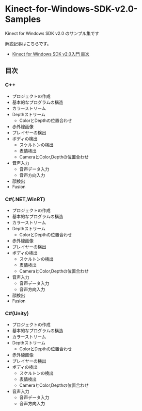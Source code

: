 Kinect-for-Windows-SDK-v2.0-Samples
===================================

Kinect for Windows SDK v2.0 のサンプル集です

解説記事はこちらです。

 * [Kinect for Windows SDK v2.0入門 目次](http://www.naturalsoftware.jp/kinect-for-windows-sdk-v2-0%E5%85%A5%E9%96%80-%E7%9B%AE%E6%AC%A1)

## 目次

### C++
   * プロジェクトの作成
   * 基本的なプログラムの構造
   * カラーストリーム
   * Depthストリーム
     * ColorとDepthの位置合わせ
   * 赤外線画像
   * プレイヤーの検出
   * ボディの検出
     * スケルトンの検出
     * 表情検出
     * CameraとColor,Depthの位置合わせ
   * 音声入力
     * 音声データ入力
     * 音声方向入力
   * 顔検出
   * Fusion
### C#(.NET,WinRT)
   * プロジェクトの作成
   * 基本的なプログラムの構造
   * カラーストリーム
   * Depthストリーム
     * ColorとDepthの位置合わせ
   * 赤外線画像
   * プレイヤーの検出
   * ボディの検出
     * スケルトンの検出
     * 表情検出
     * CameraとColor,Depthの位置合わせ
   * 音声入力
     * 音声データ入力
     * 音声方向入力
   * 顔検出
   * Fusion
### C#(Unity)
   * プロジェクトの作成
   * 基本的なプログラムの構造
   * カラーストリーム
   * Depthストリーム
     * ColorとDepthの位置合わせ
   * 赤外線画像
   * プレイヤーの検出
   * ボディの検出
     * スケルトンの検出
     * 表情検出
     * CameraとColor,Depthの位置合わせ
   * 音声入力
     * 音声データ入力
     * 音声方向入力
